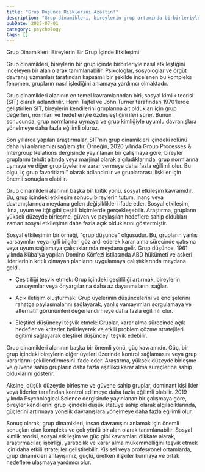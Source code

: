 ```yaml
---
title: "Grup Düşünce Risklerini Azaltın!"
description: "Grup dinamikleri, bireylerin grup ortamında birbirleriyle nasıl etkileştiğini inceleyen bir çalışmadır."
pubDate: 2025-07-01
category: psychology
tags: []
---
```


Grup Dinamikleri: Bireylerin Bir Grup İçinde Etkileşimi

Grup dinamikleri, bireylerin bir grup içinde birbirleriyle nasıl etkileştiğini inceleyen bir alan olarak tanımlanabilir. Psikologlar, sosyologlar ve örgüt davranış uzmanları tarafından kapsamlı bir şekilde incelenen bu kompleks fenomen, grupların nasıl işlediğini anlamaya yardımcı olmaktadır.

Grup dinamikleri alanının en temel kavramlarından biri, sosyal kimlik teorisi (SIT) olarak adlandırılır. Henri Tajfel ve John Turner tarafından 1970'lerde geliştirilen SIT, bireylerin kendilerini gruplarına ait oldukları için grup değerleri, normları ve hedefleriyle özdeşleştiğini ileri sürer. Bunun sonucunda, grup normlarına uymaya ve grup kimliğiyle uyumlu davranışlara yönelmeye daha fazla eğilimli oluruz.

Son yıllarda yapılan araştırmalar, SIT'nin grup dinamikleri içindeki rolünü daha iyi anlamamızı sağlamıştır. Örneğin, 2020 yılında Group Processes & Intergroup Relations dergisinde yayınlanan bir çalışmaya göre, bireyler gruplarını tehdit altında veya marjinal olarak algıladıklarında, grup normlarına uymaya ve diğer grup üyelerine zarar vermeye daha fazla eğilimli olur. Bu olgu, iç grup favoritizmi" olarak adlandırılır ve gruplararası ilişkiler için önemli sonuçları olabilir.

Grup dinamikleri alanının başka bir kritik yönü, sosyal etkileşim kavramıdır. Bu, grup içindeki etkileşim sonucu bireylerin tutum, inanç veya davranışlarında meydana gelen değişiklikleri ifade eder. Sosyal etkileşim, ikna, uyum ve itğt gibi çeşitli biçimlerde gerçekleşebilir. Araştırma, grupların yüksek düzeyde birleşme, güven ve paylaşılan hedeflere sahip oldukları zaman sosyal etkileşime daha fazla açık olduklarını göstermiştir.

Sosyal etkileşimin bir örneği, "grup düşünce" olgusudur. Bu, grupların yanlış varsayımlar veya ilgili bilgileri göz ardı ederek karar alma sürecinde çatışma veya uyum sağlamaya çalıştıklarında meydana gelir. Grup düşünce, 1961 yılında Küba'ya yapılan Domino Körfezi istilasında ABD hükümeti ve askeri liderlerinin kritik olmayan planlarını uygulamaya çalıştıklarında meydana geldi.

* Çeşitliliği teşvik etmek: Grup içindeki çeşitliliği artırmak, bireylerin varsayımlar veya önyargılarına daha az dayanmalarını sağlar.

* Açık iletişim oluşturmak: Grup üyelerinin düşüncelerini ve endişelerini rahatça paylaşmalarını sağlayarak, yanlış varsayımları sorgulamaya ve alternatif görünümleri değerlendirmeye daha fazla eğilimli olur.

* Eleştirel düşünceyi teşvik etmek: Gruplar, karar alma sürecinde açık hedefler ve kriterler belirleyerek ve etkili problem çözme stratejileri eğitimi sağlayarak eleştirel düşünceyi teşvik edebilir.

Grup dinamikleri alanının başka bir önemli yönü, güç kavramıdır. Güç, bir grup içindeki bireylerin diğer üyeleri üzerinde kontrol sağlamasını veya grup kararlarını şekillendirmesini ifade eder. Araştırma, yüksek düzeyde birleşme ve güvene sahip grupların daha fazla eşitlikçi karar alma süreçlerine sahip olduklarını gösterir.

Aksine, düşük düzeyde birleşme ve güvene sahip gruplar, dominant kişilikler veya liderler tarafından kontrol edilmeye daha fazla eğilimli olabilir. 2019 yılında Psychological Science dergisinde yayınlanan bir çalışmaya göre, bireyler kendilerini grup içindeki düşük statüye sahip olarak algıladıklarında, güçlerini artırmaya yönelik davranışlara yönelmeye daha fazla eğilimli olur.

Sonuç olarak, grup dinamikleri, insan davranışını anlamak için önemli sonuçları olan kompleks ve çok yönlü bir alan olarak tanımlanabilir. Sosyal kimlik teorisi, sosyal etkileşim ve güç gibi kavramları dikkate alarak, araştırmacılar, işbirliği, yaratıcılık ve karar alma mükemmelliğini teşvik etmek için daha etkili stratejiler geliştirebilir. Kişisel veya profesyonel ortamlarda, grup dinamikleri anlayışımız, güçlü, üretken ilişkiler kurmaya ve ortak hedeflere ulaşmaya yardımcı olur.